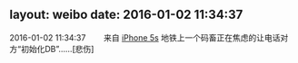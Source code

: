 layout: weibo
date: 2016-01-02 11:34:37
---
2016-01-02 11:34:37  &nbsp;&nbsp;&nbsp;&nbsp;&nbsp;&nbsp; 来自 <a href="sinaweibo://customweibosource" rel="nofollow">iPhone 5s</a>
地铁上一个码畜正在焦虑的让电话对方“初始化DB”……[悲伤] ​​​

